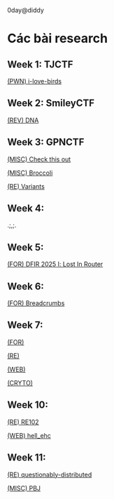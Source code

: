 0day@diddy
# Các bài research

## Week 1: TJCTF 
[(PWN) i-love-birds](https://github.com/ndhnam13/CTFs/tree/main/EAS3%20-%200day%40freddy/tjctf/PWN/bird)

## Week 2: SmileyCTF
[(REV) DNA](https://github.com/ndhnam13/CTFs/tree/main/EAS3%20-%200day%40freddy/SmileyCTF/REV/dna)

## Week 3: GPNCTF
[(MISC) Check this out](https://github.com/ndhnam13/CTFs/tree/main/EAS3%20-%200day%40freddy/GpnCTF/MISC/Broccoli)

[(MISC) Broccoli](https://github.com/ndhnam13/CTFs/tree/main/EAS3%20-%200day%40freddy/GpnCTF/MISC/check-this-out)

[(RE) Variants](https://github.com/ndhnam13/CTFs/tree/main/EAS3%20-%200day%40freddy/GpnCTF/RE/variants)

## Week 4: 
.;,;.

## Week 5:
[(FOR) DFIR 2025 Ⅰ: Lost In Router](https://github.com/ndhnam13/CTFs/tree/main/EAS3%20-%200day%40freddy/R3CTF/dfir2025/P1)

## Week 6:
[(FOR) Breadcrumbs](https://github.com/ndhnam13/CTFs/tree/main/EAS3%20-%200day%40freddy/L3akCTF/Breadcrumbs)

## Week 7:
[(FOR)](https://github.com/ndhnam13/CTFs/blob/main/EAS3%20-%200day%40freddy/Week7/FOR.md)

[(RE)](https://github.com/ndhnam13/CTFs/blob/main/EAS3%20-%200day%40freddy/Week7/RE.md)

[(WEB)](https://k4ahr.work/writeups/owasp/)

[(CRYTO)](https://thanhs-organization-37.gitbook.io/thanh1v-crryptohack/cryptohack-course3/keyed-permutations)

## Week 10:
[(RE) RE102](https://github.com/ndhnam13/CTFs/tree/main/EAS3%20-%200day%40freddy/HolaCTF/RE/RE102)

[(WEB) hell_ehc](https://k4ahr.work/writeups/phar/)

## Week 11:
[(RE) questionably-distributed](https://github.com/ndhnam13/CTFs/tree/main/EAS3%20-%200day%40freddy/ictf/questionably-distributed)

[(MISC) PBJ](https://github.com/ndhnam13/CTFs/tree/main/EAS3%20-%200day%40freddy/ictf/PBJ)
